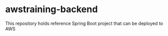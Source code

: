 # awstraining-backend
This repository holds reference Spring Boot project that can be deployed to AWS
